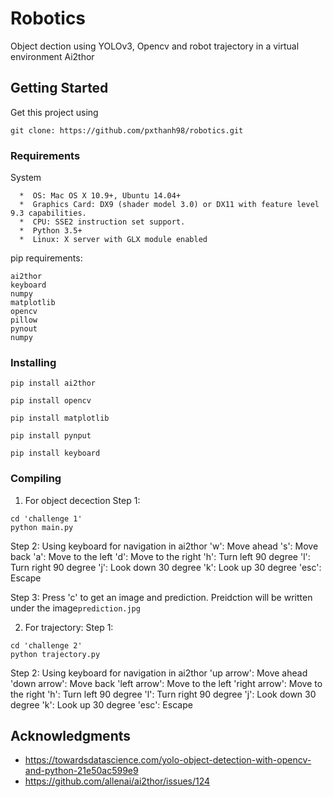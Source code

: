 # Robotics

Object dection using YOLOv3, Opencv and robot trajectory  in a virtual environment Ai2thor

## Getting Started

Get this project using 
```
git clone: https://github.com/pxthanh98/robotics.git
```
### Requirements
System
```
  *  OS: Mac OS X 10.9+, Ubuntu 14.04+
  *  Graphics Card: DX9 (shader model 3.0) or DX11 with feature level 9.3 capabilities.
  *  CPU: SSE2 instruction set support.
  *  Python 3.5+
  *  Linux: X server with GLX module enabled
```

pip requirements:
```
ai2thor
keyboard
numpy
matplotlib
opencv
pillow
pynout
numpy
```

### Installing


```
pip install ai2thor
```
```
pip install opencv
```
```
pip install matplotlib
```
```
pip install pynput
```

```
pip install keyboard
```

### Compiling
1) For object decection
 Step 1:
```
cd 'challenge 1'
python main.py
```
Step 2:
Using keyboard for navigation in ai2thor
'w': Move ahead
's': Move back
'a': Move to the left
'd': Move to the right
'h': Turn left 90 degree
'l': Turn right 90 degree
'j': Look down 30 degree
'k': Look up 30 degree
'esc': Escape

Step 3:
Press 'c' to get an image and prediction. Preidction will be written under the image```prediction.jpg```

2) For trajectory:
Step 1:
```
cd 'challenge 2'
python trajectory.py
```
Step 2:
Using keyboard for navigation in ai2thor
'up arrow': Move ahead
'down arrow': Move back
'left arrow': Move to the left
'right arrow': Move to the right
'h': Turn left 90 degree
'l': Turn right 90 degree
'j': Look down 30 degree
'k': Look up 30 degree
'esc': Escape

## Acknowledgments

* https://towardsdatascience.com/yolo-object-detection-with-opencv-and-python-21e50ac599e9
* https://github.com/allenai/ai2thor/issues/124


